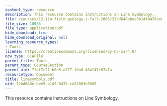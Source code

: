 ```yaml
---
content_type: resource
description: This resource contains instructions on Line Symbology.
file: /courses/12-114-field-geology-i-fall-2005/32bd648ebee5b14f0478ce82063e3869_linesymbols.pdf
file_size: 10985
file_type: application/pdf
hide_download: true
hide_download_original: null
learning_resource_types:
- Tools
license: https://creativecommons.org/licenses/by-nc-sa/4.0/
ocw_type: OCWFile
parent_title: Tools
parent_type: CourseSection
parent_uid: 7fdf7c21-b8e8-a177-1da0-484f47e67a7a
resourcetype: Document
title: linesymbols.pdf
uid: 32bd648e-bee5-b14f-0478-ce82063e3869
---
```

This resource contains instructions on Line Symbology.